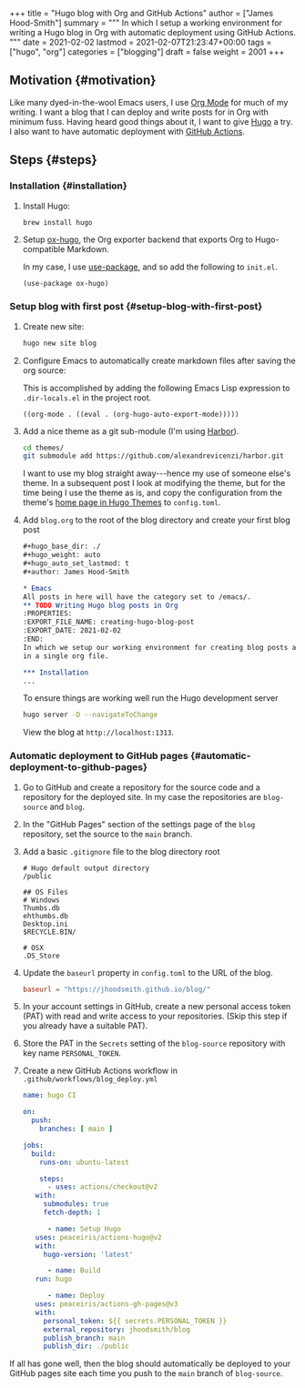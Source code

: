 +++
title = "Hugo blog with Org and GitHub Actions"
author = ["James Hood-Smith"]
summary = """
  In which I setup a working environment for writing a Hugo blog in Org with
  automatic deployment using GitHub Actions.
  """
date = 2021-02-02
lastmod = 2021-02-07T21:23:47+00:00
tags = ["hugo", "org"]
categories = ["blogging"]
draft = false
weight = 2001
+++

## Motivation {#motivation}

Like many dyed-in-the-wool Emacs users, I use [Org Mode](https://orgmode.org) for much of my writing. I
want a blog that I can deploy and write posts for in Org with minimum fuss.
Having heard good things about it, I want to give [Hugo](https://gohugo.io) a try. I also want to
have automatic deployment with [GitHub Actions](https://github.com/features/actions).


## Steps {#steps}


### Installation {#installation}

1.  Install Hugo:

    ```bash
    brew install hugo
    ```

2.  Setup [ox-hugo](https://ox-hugo.scripter.co), the Org exporter backend that exports Org to Hugo-compatible
    Markdown.

    In my case, I use [use-package](https://github.com/jwiegley/use-package), and so add the following to `init.el`.

    ```elisp
    (use-package ox-hugo)
    ```


### Setup blog with first post {#setup-blog-with-first-post}

1.  Create new site:

    ```bash
    hugo new site blog
    ```

2.  Configure Emacs to automatically create markdown files after saving the org source:

    This is accomplished by adding the following Emacs Lisp expression to
    `.dir-locals.el` in the project root.

    ```elisp
    ((org-mode . ((eval . (org-hugo-auto-export-mode)))))
    ```

3.  Add a nice theme as a git sub-module (I'm using [Harbor](https://github.com/matsuyoshi30/harbor)).

    ```bash
    cd themes/
    git submodule add https://github.com/alexandrevicenzi/harbor.git
    ```

    I want to use my blog straight away---hence my use of someone else's theme.
    In a subsequent post I look at modifying the theme, but for the time
    being I use the theme as is, and copy the configuration from the theme's
    [home page in Hugo Themes](https://themes.gohugo.io/harbor/) to `config.toml`.

4.  Add `blog.org` to the root of the blog directory and create your first blog post

    ```org
    #+hugo_base_dir: ./
    #+hugo_weight: auto
    #+hugo_auto_set_lastmod: t
    #+author: James Hood-Smith

    * Emacs                                                              :@emacs:
    All posts in here will have the category set to /emacs/.
    ** TODO Writing Hugo blog posts in Org                             :hugo:org:
    :PROPERTIES:
    :EXPORT_FILE_NAME: creating-hugo-blog-post
    :EXPORT_DATE: 2021-02-02
    :END:
    In which we setup our working environment for creating blog posts as sub-trees
    in a single org file.

    *** Installation
    ...
    ```

    To ensure things are working well run the Hugo development server

    ```bash
    hugo server -D --navigateToChange
    ```

    View the blog at `http://localhost:1313`.


### Automatic deployment to GitHub pages {#automatic-deployment-to-github-pages}

1.  Go to GitHub and create a repository for the source code and a repository for
    the deployed site. In my case the repositories are `blog-source` and `blog`.

2.  In the "GitHub Pages" section of the settings page of the `blog` repository,
    set the source to the `main` branch.

3.  Add a basic `.gitignore` file to the blog directory root

    ```text
    # Hugo default output directory
    /public

    ## OS Files
    # Windows
    Thumbs.db
    ehthumbs.db
    Desktop.ini
    $RECYCLE.BIN/

    # OSX
    .DS_Store
    ```

4.  Update the `baseurl` property in `config.toml` to the URL of the blog.

    ```toml
    baseurl = "https://jhoodsmith.github.io/blog/"
    ```

5.  In your account settings in GitHub, create a new personal access token (PAT)
    with read and write access to your repositories. (Skip this step if you
    already have a suitable PAT).

6.  Store the PAT in the `Secrets` setting of the `blog-source` repository with
    key name `PERSONAL_TOKEN`.

7.  Create a new GitHub Actions workflow in `.github/workflows/blog_deploy.yml`

    ```yaml
    name: hugo CI

    on:
      push:
        branches: [ main ]

    jobs:
      build:
        runs-on: ubuntu-latest

        steps:
    ​      - uses: actions/checkout@v2
       with:
         submodules: true
         fetch-depth: 1

          - name: Setup Hugo
       uses: peaceiris/actions-hugo@v2
       with:
         hugo-version: 'latest'

          - name: Build
       run: hugo

          - name: Deploy
       uses: peaceiris/actions-gh-pages@v3
       with:
         personal_token: ${{ secrets.PERSONAL_TOKEN }}
         external_repository: jhoodsmith/blog
         publish_branch: main
         publish_dir: ./public
    ```

If all has gone well, then the blog should automatically be deployed to your
GitHub pages site each time you push to the `main` branch of `blog-source`.
